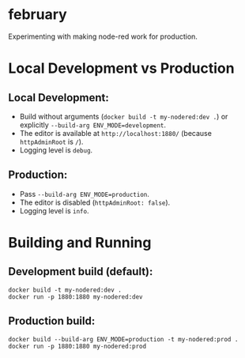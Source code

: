 # february
Experimenting with making node-red work for production. 

# Local Development vs Production

## Local Development:
- Build without arguments (`docker build -t my-nodered:dev .`) or explicitly `--build-arg ENV_MODE=development`.
- The editor is available at `http://localhost:1880/` (because `httpAdminRoot` is `/`).
- Logging level is `debug`.

## Production:
- Pass `--build-arg ENV_MODE=production`.
- The editor is disabled (`httpAdminRoot: false`).
- Logging level is `info`.

# Building and Running

## Development build (default):
```text
docker build -t my-nodered:dev .
docker run -p 1880:1880 my-nodered:dev
```

## Production build:
```text
docker build --build-arg ENV_MODE=production -t my-nodered:prod .
docker run -p 1880:1880 my-nodered:prod
```
